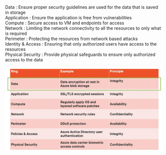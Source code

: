 Data : Ensure proper security guidelines are used for the data that is saved in storage  
Application : Ensure the application is free from vulnerabilities  
Compute : Secure access to VM and endpoints for access  
Network : Limiting the network connectivity to all the resources to only what is required  
Perimeter : Protecting the resources from network based attacks  
Identity & Access : Ensuring that only authorized users have access to the resources  
Physical Security : Provide physical safeguards to ensure only authorized access to the data

![Security Layers|600](../images/security_layers.png)
